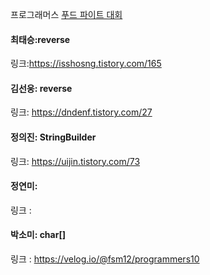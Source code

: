 프로그래머스 [푸드 파이트 대회](https://school.programmers.co.kr/learn/courses/30/lessons/134240)<br>

#### 최태승:reverse
링크:https://isshosng.tistory.com/165

#### 김선웅: reverse
링크: https://dndenf.tistory.com/27

#### 정의진: StringBuilder
링크: https://uijin.tistory.com/73

#### 정연미:
링크 : 

#### 박소미: char[]
링크 : https://velog.io/@fsm12/programmers10
